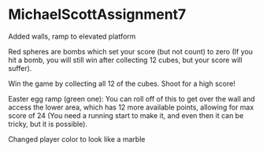 # MichaelScottAssignment7

Added walls, ramp to elevated platform

Red spheres are bombs which set your score (but not count) to zero (If you hit a bomb, you will still win after collecting 12 cubes, but your score will suffer).

Win the game by collecting all 12 of the cubes. Shoot for a high score!

Easter egg ramp (green one): You can roll off of this to get over the wall and access the lower area, 
which has 12 more available points, allowing for max score of 24 (You need a running start to make it, and
even then it can be tricky, but it is possible).

Changed player color to look like a marble
